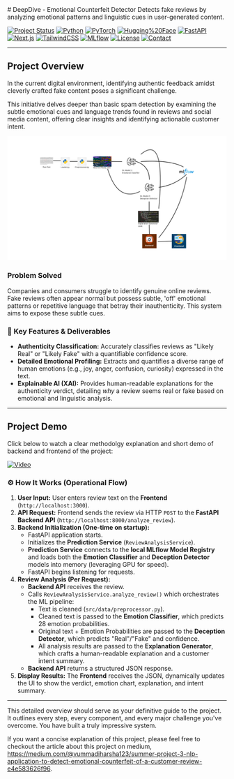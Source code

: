 <artifact identifier="minimal-readme" type="text/markdown" title="Minimal DeepDive README">
# DeepDive - Emotional Counterfeit Detector
Detects fake reviews by analyzing emotional patterns and linguistic cues in user-generated content.

[![Project Status](https://img.shields.io/badge/Status-Local%20Functional-brightgreen?style=for-the-badge)](https://github.com/VummadiHarsha39/emotional-counterfeit-detector__NLP__Application_for-Review_Analysis.git)
[![Python](https://img.shields.io/badge/Python-3.10%2B-3776AB?style=for-the-badge&logo=python&logoColor=white)](https://www.python.org/)
[![PyTorch](https://img.shields.io/badge/PyTorch-2.x-EE4C2C?style=for-the-badge&logo=pytorch&logoColor=white)](https://pytorch.org/)
[![Hugging%20Face](https://img.shields.io/badge/Hugging%20Face-Transformers-FFBA18?style=for-the-badge&logo=huggingface&logoColor=white)](https://huggingface.co/docs/transformers/index)
[![FastAPI](https://img.shields.io/badge/FastAPI-0.116%2B-009688?style=for-the-badge&logo=fastapi&logoColor=white)](https://fastapi.tiangolo.com/)
[![Next.js](https://img.shields.io/badge/Next.js-14%2B-black?style=for-the-badge&logo=next.js&logoColor=white)](https://nextjs.org/)
[![TailwindCSS](https://img.shields.io/badge/Tailwind_CSS-3.x-06B6D4?style=for-the-badge&logo=tailwindcss&logoColor=white)](https://tailwindcss.com/)
[![MLflow](https://img.shields.io/badge/MLflow-3.x-0091DA?style=for-the-badge&logo=mlflow&logoColor=white)](https://mlflow.org/)
[![License](https://img.shields.io/badge/License-MIT-blue.svg)](https://opensource.org/licenses/MIT)
[![Contact](https://img.shields.io/badge/Contact-@VummadiHarsha39-2ea44f?style=for-the-badge&logo=github)](https://github.com/VummadiHarsha39)

---

##  Project Overview

In the current digital environment, identifying authentic feedback amidst cleverly crafted fake content poses a significant challenge.

This initiative delves deeper than basic spam detection by examining the subtle emotional cues and language trends found in reviews and social media content, offering clear insights and identifying actionable customer intent.

![Structure of our Project](Images/Chart.png)

###  Problem Solved

Companies and consumers struggle to identify genuine online reviews. Fake reviews often appear normal but possess subtle, 'off' emotional patterns or repetitive language that betray their inauthenticity. This system aims to expose these subtle cues.

### 🚀 Key Features & Deliverables

* **Authenticity Classification:** Accurately classifies reviews as "Likely Real" or "Likely Fake" with a quantifiable confidence score.
* **Detailed Emotional Profiling:** Extracts and quantifies a diverse range of human emotions (e.g., joy, anger, confusion, curiosity) expressed in the text.
* **Explainable AI (XAI):** Provides human-readable explanations for the authenticity verdict, detailing *why* a review seems real or fake based on emotional and linguistic analysis.

---

## Project Demo

Click below to watch a clear methodolgy explanation and short demo of backend and frontend of the project:

[![Video](https://vumbnail.com/1102336040.jpg)](https://vimeo.com/1102336040)


### ⚙️ How It Works (Operational Flow)

1.  **User Input:** User enters review text on the **Frontend** (`http://localhost:3000`).
2.  **API Request:** Frontend sends the review via HTTP `POST` to the **FastAPI Backend API** (`http://localhost:8000/analyze_review`).
3.  **Backend Initialization (One-time on startup):**
    * FastAPI application starts.
    * Initializes the **Prediction Service** (`ReviewAnalysisService`).
    * **Prediction Service** connects to the **local MLflow Model Registry** and loads both the **Emotion Classifier** and **Deception Detector** models into memory (leveraging GPU for speed).
    * FastAPI begins listening for requests.
4.  **Review Analysis (Per Request):**
    * **Backend API** receives the review.
    * Calls `ReviewAnalysisService.analyze_review()` which orchestrates the ML pipeline:
        * Text is cleaned (`src/data/preprocessor.py`).
        * Cleaned text is passed to the **Emotion Classifier**, which predicts 28 emotion probabilities.
        * Original text + Emotion Probabilities are passed to the **Deception Detector**, which predicts "Real"/"Fake" and confidence.
        * All analysis results are passed to the **Explanation Generator**, which crafts a human-readable explanation and a customer intent summary.
    * **Backend API** returns a structured JSON response.
5.  **Display Results:** The **Frontend** receives the JSON, dynamically updates the UI to show the verdict, emotion chart, explanation, and intent summary.

---


This detailed overview should serve as your definitive guide to the project. It outlines every step, every component, and every major challenge you've overcome. You have built a truly impressive system.

If you want a concise explanation of this project, please feel free to checkout the article about this project on medium, https://medium.com/@vummadiharsha123/summer-project-3-nlp-application-to-detect-emotional-counterfeit-of-a-customer-review-e4e583626f96.
